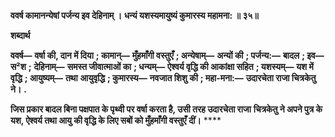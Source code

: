 **ववर्ष कामानन्येषां पर्जन्य इव देहिनाम् ।** **धन्यं यशस्यमायुष्यं कुमारस्य महामना: ॥ ३५॥** 

**शब्दार्थ** 

**ववर्ष—** **वर्षा की, दान में दिया** **; कामान्—** **मुँहमाँगी वस्तुएँ** **; अन्येषाम्—** **अन्यों की** **; पर्जन्य:—** **बादल** **; इव—** **स²श** **;** **देहिनाम्—** **समस्त जीवात्माओं का** **; धन्यम्—** **ऐश्वर्य वृद्धि की आकांक्षा सहित** **; यशस्यम्—** **यश में वृद्धि** **; आयुष्यम्—** **तथा** **आयुवृद्धि** **; कुमारस्य—** **नवजात शिशु की** **; महा-मना:—** **उदारचेता राजा चित्रकेतु ने।** **.** 

**जिस प्रकार बादल बिना पक्षपात के पृथ्वी पर वर्षा करता है, उसी तरह उदारचेता राजा** **चित्रकेतु ने अपने पुत्र के यश, ऐश्वर्य तथा आयु की वृद्धि के लिए सबों को मुँहमाँगी वस्तुएँ** **दीं।** **** 